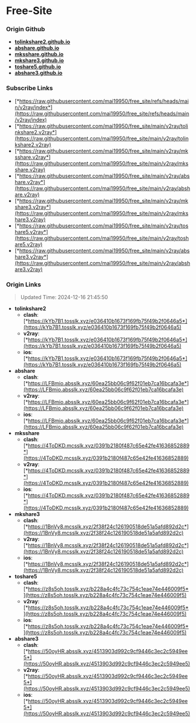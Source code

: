 # Free-Site

### Origin Github

- [**tolinkshare2.github.io**](https://github.com/tolinkshare2/tolinkshare2.github.io)
- [**abshare.github.io**](https://github.com/abshare/abshare.github.io)
- [**mksshare.github.io**](https://github.com/mksshare/mksshare.github.io)
- [**mkshare3.github.io**](https://github.com/mkshare3/mkshare3.github.io)
- [**toshare5.github.io**](https://github.com/toshare5/toshare5.github.io)
- [**abshare3.github.io**](https://github.com/abshare3/abshare3.github.io)

### Subscribe Links

- [*https://raw.githubusercontent.com/mai19950/free_site/refs/heads/main/v2ray/index*](https://raw.githubusercontent.com/mai19950/free_site/refs/heads/main/v2ray/index)
- [*https://raw.githubusercontent.com/mai19950/free_site/main/v2ray/tolinkshare2.v2ray*](https://raw.githubusercontent.com/mai19950/free_site/main/v2ray/tolinkshare2.v2ray)
- [*https://raw.githubusercontent.com/mai19950/free_site/main/v2ray/mksshare.v2ray*](https://raw.githubusercontent.com/mai19950/free_site/main/v2ray/mksshare.v2ray)
- [*https://raw.githubusercontent.com/mai19950/free_site/main/v2ray/abshare.v2ray*](https://raw.githubusercontent.com/mai19950/free_site/main/v2ray/abshare.v2ray)
- [*https://raw.githubusercontent.com/mai19950/free_site/main/v2ray/mkshare3.v2ray*](https://raw.githubusercontent.com/mai19950/free_site/main/v2ray/mkshare3.v2ray)
- [*https://raw.githubusercontent.com/mai19950/free_site/main/v2ray/toshare5.v2ray*](https://raw.githubusercontent.com/mai19950/free_site/main/v2ray/toshare5.v2ray)
- [*https://raw.githubusercontent.com/mai19950/free_site/main/v2ray/abshare3.v2ray*](https://raw.githubusercontent.com/mai19950/free_site/main/v2ray/abshare3.v2ray)

### Origin Links

> Updated Time: 2024-12-16 21:45:50

- **tolinkshare2**
  - **clash**: [*https://kYb7B1.tosslk.xyz/e036410b1673f169fb75f49b2f0646a5*](https://kYb7B1.tosslk.xyz/e036410b1673f169fb75f49b2f0646a5)
  - **v2ray**: [*https://kYb7B1.tosslk.xyz/e036410b1673f169fb75f49b2f0646a5*](https://kYb7B1.tosslk.xyz/e036410b1673f169fb75f49b2f0646a5)
  - **ios**: [*https://kYb7B1.tosslk.xyz/e036410b1673f169fb75f49b2f0646a5*](https://kYb7B1.tosslk.xyz/e036410b1673f169fb75f49b2f0646a5)
- **abshare**
  - **clash**: [*https://LFBmio.absslk.xyz/60ea25bb06c9f62f01eb7ca16bcafa3e*](https://LFBmio.absslk.xyz/60ea25bb06c9f62f01eb7ca16bcafa3e)
  - **v2ray**: [*https://LFBmio.absslk.xyz/60ea25bb06c9f62f01eb7ca16bcafa3e*](https://LFBmio.absslk.xyz/60ea25bb06c9f62f01eb7ca16bcafa3e)
  - **ios**: [*https://LFBmio.absslk.xyz/60ea25bb06c9f62f01eb7ca16bcafa3e*](https://LFBmio.absslk.xyz/60ea25bb06c9f62f01eb7ca16bcafa3e)
- **mksshare**
  - **clash**: [*https://4ToDKD.mcsslk.xyz/0391b2180f487c65e42fe41636852889*](https://4ToDKD.mcsslk.xyz/0391b2180f487c65e42fe41636852889)
  - **v2ray**: [*https://4ToDKD.mcsslk.xyz/0391b2180f487c65e42fe41636852889*](https://4ToDKD.mcsslk.xyz/0391b2180f487c65e42fe41636852889)
  - **ios**: [*https://4ToDKD.mcsslk.xyz/0391b2180f487c65e42fe41636852889*](https://4ToDKD.mcsslk.xyz/0391b2180f487c65e42fe41636852889)
- **mkshare3**
  - **clash**: [*https://1BnVy8.mcsslk.xyz/2f38f24c126190518de51a5afd892d2c*](https://1BnVy8.mcsslk.xyz/2f38f24c126190518de51a5afd892d2c)
  - **v2ray**: [*https://1BnVy8.mcsslk.xyz/2f38f24c126190518de51a5afd892d2c*](https://1BnVy8.mcsslk.xyz/2f38f24c126190518de51a5afd892d2c)
  - **ios**: [*https://1BnVy8.mcsslk.xyz/2f38f24c126190518de51a5afd892d2c*](https://1BnVy8.mcsslk.xyz/2f38f24c126190518de51a5afd892d2c)
- **toshare5**
  - **clash**: [*https://z8s5oh.tosslk.xyz/b228a4c4fc73c754c1eae74e446009f5*](https://z8s5oh.tosslk.xyz/b228a4c4fc73c754c1eae74e446009f5)
  - **v2ray**: [*https://z8s5oh.tosslk.xyz/b228a4c4fc73c754c1eae74e446009f5*](https://z8s5oh.tosslk.xyz/b228a4c4fc73c754c1eae74e446009f5)
  - **ios**: [*https://z8s5oh.tosslk.xyz/b228a4c4fc73c754c1eae74e446009f5*](https://z8s5oh.tosslk.xyz/b228a4c4fc73c754c1eae74e446009f5)
- **abshare3**
  - **clash**: [*https://50oyHR.absslk.xyz/4513903d992c9cf9446c3ec2c5949ee5*](https://50oyHR.absslk.xyz/4513903d992c9cf9446c3ec2c5949ee5)
  - **v2ray**: [*https://50oyHR.absslk.xyz/4513903d992c9cf9446c3ec2c5949ee5*](https://50oyHR.absslk.xyz/4513903d992c9cf9446c3ec2c5949ee5)
  - **ios**: [*https://50oyHR.absslk.xyz/4513903d992c9cf9446c3ec2c5949ee5*](https://50oyHR.absslk.xyz/4513903d992c9cf9446c3ec2c5949ee5)
